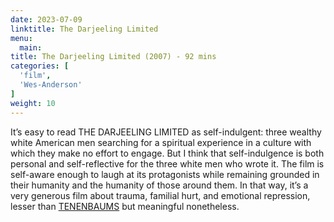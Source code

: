 ```yaml
---
date: 2023-07-09
linktitle: The Darjeeling Limited
menu:
  main:
title: The Darjeeling Limited (2007) - 92 mins
categories: [
  'film',
  'Wes-Anderson'
]
weight: 10
---
```


It’s easy to read THE DARJEELING LIMITED as self-indulgent: three wealthy white American men searching for a spiritual experience in a culture with which they make no effort to engage. But I think that self-indulgence is both personal and self-reflective for the three white men who wrote it. The film is self-aware enough to laugh at its protagonists while remaining grounded in their humanity and the humanity of those around them. In that way, it’s a very generous film about trauma, familial hurt, and emotional repression, lesser than [TENENBAUMS](https://reviewsperminute.simonxix.com/posts/the_royal_tenenbaums/) but meaningful nonetheless.

